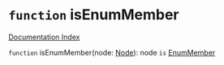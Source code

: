 # `function` isEnumMember

[Documentation Index](../README.md)

`function` isEnumMember(node: [Node](../interface.Node/README.md)): node `is` [EnumMember](../interface.EnumMember/README.md)

